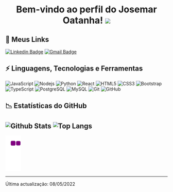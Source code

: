 <h1 align="center">
  Bem-vindo ao perfil do Josemar Oatanha!
  <img src="https://media.giphy.com/media/hvRJCLFzcasrR4ia7z/giphy.gif" width="28">
</h1>


## 🔗 Meus Links
[![Linkedin Badge](https://img.shields.io/badge/-josemaroatanha-blue?style=flat-square&logo=Linkedin&logoColor=white&link=https://www.linkedin.com/in/joshaodev/)](https://www.linkedin.com/in/joshaodev/)
[![Gmail Badge](https://img.shields.io/badge/-joseoatanha@gmail.com-c14438?style=flat-square&logo=Gmail&logoColor=white&link=mailto:kraghav123@gmail.com)](mailto:joseoatanha@gmail.com)

## ⚡ Linguagens, Tecnologias e Ferramentas
![JavaScript](https://img.shields.io/badge/-JavaScript-black?style=flat-square&logo=javascript)
![Nodejs](https://img.shields.io/badge/-Nodejs-black?style=flat-square&logo=Node.js)
![Python](https://img.shields.io/badge/-Python-black?style=flat-square&logo=Python)
![React](https://img.shields.io/badge/-React-black?style=flat-square&logo=react)
![HTML5](https://img.shields.io/badge/-HTML5-E34F26?style=flat-square&logo=html5&logoColor=white)
![CSS3](https://img.shields.io/badge/-CSS3-1572B6?style=flat-square&logo=css3)
![Bootstrap](https://img.shields.io/badge/-Bootstrap-563D7C?style=flat-square&logo=bootstrap)
![TypeScript](https://img.shields.io/badge/-TypeScript-007ACC?style=flat-square&logo=typescript)
![PostgreSQL](https://img.shields.io/badge/-PostgreSQL-336791?style=flat-square&logo=postgresql)
![MySQL](https://img.shields.io/badge/-MySQL-black?style=flat-square&logo=mysql)
![Git](https://img.shields.io/badge/-Git-black?style=flat-square&logo=git)
![GitHub](https://img.shields.io/badge/-GitHub-181717?style=flat-square&logo=github)



## 📉 Estatísticas do GitHub
![Github Stats](https://github-readme-stats.vercel.app/api?username=joshaodev&count_private=true&show_icons=true&include_all_commits=true)
![Top Langs](https://github-readme-stats.vercel.app/api/top-langs/?username=joshaodev&hide=TeX&layout=compact)
---
![snake gif](https://github.com/AvidCoder101/AvidCoder101/blob/output/github-contribution-grid-snake.gif)

------
  
Última actualização: 08/05/2022
